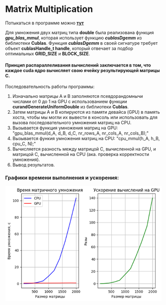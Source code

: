 # Matrix Multiplication

Потыкаться в программе можно **[тут](https://colab.research.google.com/drive/1FUyUZJEdpSXz3GkS_2B9Tkmc4mj4NwWl?usp=sharing)**

Для умножения двух матриц типа **double** была реализована функция **_gpu_blas_mmul_**, которая использует функцию **_cublasDgemm_** из библиотеки **Cublas**. Функция **_cublasDgemm_** в своей сигнатуре требует объект **cublasHandle_t handle**, который отвечает за подбор оптимальных **GRID_SIZE** и **BLOCK_SIZE**.

#### Принцип распараллеливания вычислений заключается в том, что каждое **cuda ядро** вычисляет свою ячейку результирующей матрицы **C**.

Последовательность работы программы:
1. Изначально матрицы А и B заполняются псевдорандомнычи числами от 0 до 1 на GPU с использованием функции **curandGenerateUniformDouble** из библиотеки **Cublas**.
2. Затем матрицы А и B копируются из памяти девайса (GPU) в память хоста, чтобы мы могли их вывести в консоль или использовать для вызова последовательного умножения матриц на CPU.
3. Вызывается функция умножения матриц на GPU: "gpu_blas_mmul(d_A, d_B, d_C, nr_rows_A, nr_cols_A, nr_cols_B);"
4. Вызывается функия умножения матриц на CPU:
"cpu_mmul(h_A, h_B, cpu_C, N);"
5. Вычисляется разность между матрицой С, вычисленной на GPU, и матрицой C, вычисленной на CPU (ака. проверка корректности умножения).
6. Вывод результатов.

### Графики времени выполнения и ускорения:

![Графики времени выполнения и ускорения](https://github.com/KhoroshevDaniil/HPC_2023/blob/main/MatrixMultiplication/%D0%B3%D1%80%D0%B0%D1%84%D0%B8%D0%BA%D0%B8.png)
